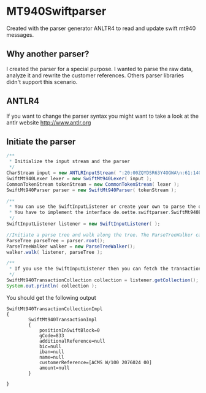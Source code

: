# MT940Swiftparser

Created with the parser generator ANLTR4 to read and update swift mt940 messages.

## Why another parser?

I created the parser for a special purpose. I wanted to parse the raw data, analyze it and rewrite the customer references.
Others parser libraries didn't support this scenario.

## ANTLR4

If you want to change the parser syntax you might want to take a look at the antlr website
http://www.antlr.org

## Initiate the parser

```java
/**
 * Initialize the input stream and the parser
 */
CharStream input = new ANTLRInputStream( ":20:00ZQYDSR63Y4OGWA\n:61:1402190218D1156,14NCMZ100207602400//99100/074\n:86:833?00CASH CONCENTRATING BUCHUNG?1099100?20ACMS W/100 2076024 00\n-" );
SwiftMt940Lexer lexer = new SwiftMt940Lexer( input );
CommonTokenStream tokenStream = new CommonTokenStream( lexer );
SwiftMt940Parser parser = new SwiftMt940Parser( tokenStream );

/**
 * You can use the SwiftInputListener or create your own to parse the document
 * You have to implement the interface de.oette.swiftparser.SwiftMt940BaseListener
 */
SwiftInputListener listener = new SwiftInputListener( );

//Initiate a parse tree and walk along the tree. The ParseTreeWalker calls the listener methods
ParseTree parseTree = parser.root();
ParseTreeWalker walker = new ParseTreeWalker();
walker.walk( listener, parseTree );

/**
 * If you use the SwiftInputListener then you can fetch the transaction collection
 */
SwiftMt940TransactionCollection collection = listener.getCollection();
System.out.println( collection );
```

You should get the following output

```
SwiftMt940TransactionCollectionImpl
{
		SwiftMt940TransactionImpl
		{
			positionInSwiftBlock=0
			gCode=833
			additionalReference=null
			bic=null
			iban=null
			name=null
			customerReference=[ACMS W/100 2076024 00]
			amount=null
		}

}
```